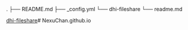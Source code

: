 .
├── README.md
├── _config.yml
└── dhi-fileshare
    └── readme.md

[dhi-fileshare](https://nexuchan.github.io/dhi-fileshare)# NexuChan.github.io
